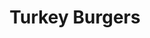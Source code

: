 ---
title: Turkey Burgers
metadata:
  servings: '4'
  course: Main
  title: Turkey Burgers
  source: https://www.hazelblue.co/recipes/turkeyburgers
ingredients:
- name: ground cinnamon
  amount: 0.25 tsp
- name: grated onion
  amount: '1'
- name: spices
  amount: some
- name: black pepper
  amount: some
- name: turkey mince
  amount: 500 g
- name: lemon
  amount: '0.5'
- name: coconut oil
  amount: some
- name: olive oil
  amount: 2 tbps
- name: smoked paprika
  amount: 0.25 tsp
- name: sweet potato
  amount: '4'
- name: ground coriander
  amount: 1.5 tsp
- name: ground cumin
  amount: 1.5 tsp
- name: greek yogurt
  amount: 0.5 cups
- name: grated cucumber
  amount: '0.25'
- name: salt
  amount: 2.2 tsp
cookware:
- name: mixing bowl
- name: griddle pan
- name: small bowl
steps:
- description: Pre-heat the oven to 180C.
- description: Dice the sweet potato into wedges and put them in a mixing bowl.
- description: Add the olive oil and some spices and toss until the wedges are all
    coated and put them in the oven for 30 minutes.
- description: Now they're in the oven you can make your burgers.
- description: 'Add turkey mince, grated onion and the following spices into the mixing
    bowl: ground cumin, ground coriander, ground cinnamon, smoked paprika, salt and
    black pepper.'
- description: Mix the ingredients until they're combined but be careful to not overmix
    because this will give you tough burgers.
- description: Heat a griddle pan on high heat and add a little coconut oil.
- description: Divide the mixture into 4 patties and cook in the pan.
- description: While they're cooking you can make the tzatziki.
- description: Grab a small bowl and combine greek yogurt, grated cucumber, salt and
    black pepper. Squeeze in the juice from half a lemon and put to one side to serve
    with the burgers.

---